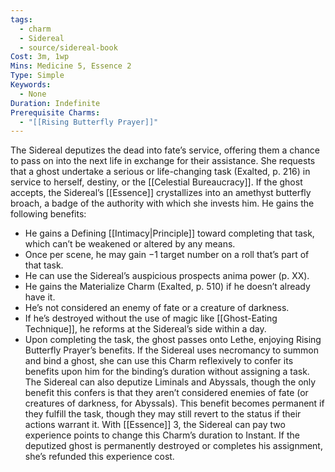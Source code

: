 ```yaml
---
tags:
  - charm
  - Sidereal
  - source/sidereal-book
Cost: 3m, 1wp
Mins: Medicine 5, Essence 2
Type: Simple
Keywords:
  - None
Duration: Indefinite
Prerequisite Charms:
  - "[[Rising Butterfly Prayer]]"
---
```

The Sidereal deputizes the dead into fate’s service, offering them a chance to pass on into the next life in exchange for their assistance. She requests that a ghost undertake a serious or life-changing task (Exalted, p. 216) in service to herself, destiny, or the [[Celestial Bureaucracy]]. If the ghost accepts, the Sidereal’s [[Essence]] crystallizes into an amethyst butterfly broach, a badge of the authority with which she invests him. He gains the following benefits: 
-  He gains a Defining [[Intimacy|Principle]] toward completing that task, which can’t be weakened or altered by any means. 
-  Once per scene, he may gain −1 target number on a roll that’s part of that task. 
-  He can use the Sidereal’s auspicious prospects anima power (p. XX). 
-  He gains the Materialize Charm (Exalted, p. 510) if he doesn’t already have it. 
-  He’s not considered an enemy of fate or a creature of darkness. 
-  If he’s destroyed without the use of magic like [[Ghost-Eating Technique]], he reforms at the Sidereal’s side within a day. 
-  Upon completing the task, the ghost passes onto Lethe, enjoying Rising Butterfly Prayer’s benefits. If the Sidereal uses necromancy to summon and bind a ghost, she can use this Charm reflexively to confer its benefits upon him for the binding’s duration without assigning a task. The Sidereal can also deputize Liminals and Abyssals, though the only benefit this confers is that they aren’t considered enemies of fate (or creatures of darkness, for Abyssals). This benefit becomes permanent if they fulfill the task, though they may still revert to the status if their actions warrant it. With [[Essence]] 3, the Sidereal can pay two experience points to change this Charm’s duration to Instant. If the deputized ghost is permanently destroyed or completes his assignment, she’s refunded this experience cost.